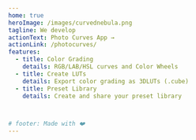 ```yaml
---
home: true
heroImage: /images/curvednebula.png
tagline: We develop
actionText: Photo Curves App →
actionLink: /photocurves/
features:
  - title: Color Grading
    details: RGB/LAB/HSL curves and Color Wheels
  - title: Create LUTs
    details: Export color grading as 3DLUTs (.cube)
  - title: Preset Library
    details: Create and share your preset library



# footer: Made with ❤️
---
```

